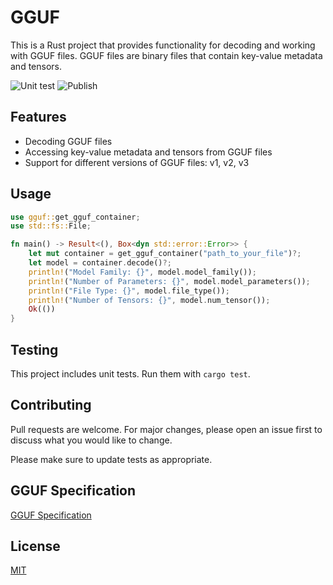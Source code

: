 # GGUF

This is a Rust project that provides functionality for decoding and working with GGUF files. GGUF files are binary files that contain key-value metadata and tensors.

![Unit test](https://github.com/zackshen/gguf/actions/workflows/test.yml/badge.svg)
![Publish](https://github.com/zackshen/gguf/actions/workflows/publish.yml/badge.svg)

## Features

- Decoding GGUF files
- Accessing key-value metadata and tensors from GGUF files
- Support for different versions of GGUF files: v1, v2, v3

## Usage

```rust
use gguf::get_gguf_container;
use std::fs::File;

fn main() -> Result<(), Box<dyn std::error::Error>> {
    let mut container = get_gguf_container("path_to_your_file")?;
    let model = container.decode()?;
    println!("Model Family: {}", model.model_family());
    println!("Number of Parameters: {}", model.model_parameters());
    println!("File Type: {}", model.file_type());
    println!("Number of Tensors: {}", model.num_tensor());
    Ok(())
}
```

## Testing

This project includes unit tests. Run them with `cargo test`.

## Contributing

Pull requests are welcome. For major changes, please open an issue first to discuss what you would like to change.

Please make sure to update tests as appropriate.

## GGUF Specification

[GGUF Specification](https://github.com/ggerganov/ggml/blob/master/docs/gguf.md)

## License

[MIT](https://choosealicense.com/licenses/mit/)
